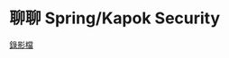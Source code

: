 # 聊聊 Spring/Kapok Security

[錄影檔](https://drive.google.com/file/d/1VhFvlgOKKCT0InN9q-UvfGwp5So8WWDN/view?usp=drive_link)